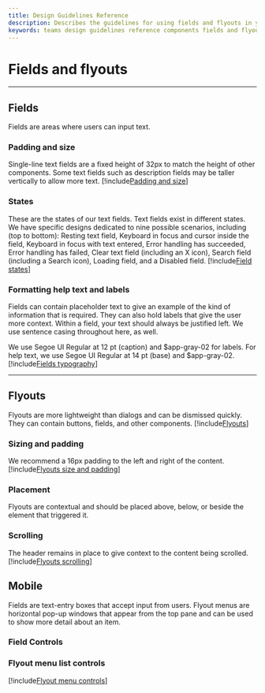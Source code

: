 ```yaml
---
title: Design Guidelines Reference
description: Describes the guidelines for using fields and flyouts in your apps
keywords: teams design guidelines reference components fields and flyouts
---
```

# Fields and flyouts

---

## Fields

Fields are areas where users can input text.

### Padding and size

Single-line text fields are a fixed height of 32px to match the height of other components. Some text fields such as description fields may be taller vertically to allow more text.
[!include[Padding and size](~/includes/design/fields-image-padding.html)]

### States

These are the states of our text fields. Text fields exist in different states. We have specific designs dedicated to nine possible scenarios, including (top to bottom): Resting text field, Keyboard in focus and cursor inside the field, Keyboard in focus with text entered, Error handling has succeeded, Error handling has failed, Clear text field (including an X icon), Search field (including a Search icon), Loading field, and a Disabled field.
[!include[Field states](~/includes/design/fields-image-states.html)]

### Formatting help text and labels

Fields can contain placeholder text to give an example of the kind of information that is required. They can also hold labels that give the user more context. Within a field, your text should always be justified left. We use sentence casing throughout here, as well.

We use Segoe UI Regular at 12 pt (caption) and $app-gray-02 for labels. For help text, we use Segoe UI Regular at 14 pt (base) and $app-gray-02.
[!include[Fields typography](~/includes/design/fields-image-typography.html)]

---

## Flyouts

Flyouts are more lightweight than dialogs and can be dismissed quickly. They can contain buttons, fields, and other components.
[!include[Flyouts](~/includes/design/flyouts-image.html)]

### Sizing and padding

We recommend a 16px padding to the left and right of the content.
[!include[Flyouts size and padding](~/includes/design/flyouts-image-sizepadding.html)]

### Placement

Flyouts are contextual and should be placed above, below, or beside the element that triggered it.

### Scrolling

The header remains in place to give context to the content being scrolled.
[!include[Flyouts scrolling](~/includes/design/flyouts-image-scrolling.html)]

## Mobile

Fields are text-entry boxes that accept input from users. Flyout menus are horizontal pop-up windows that appear from the top pane and can be used to show more detail about an item.

### Field Controls

### Flyout menu list controls

[!include[Flyout menu controls](~/includes/design/fields-mobile-image.html)]
